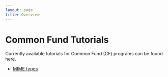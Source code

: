 ```yaml
---
layout: page
title: Overview
---
```



Common Fund Tutorials
======================

Currently available tutorials for Common Fund (CF) programs can be found here.

  - [MIME types](./MIME-type/index.md)

